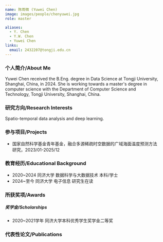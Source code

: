 ```yaml
---
name: 陈雨微 (Yuwei Chen)
image: images/people/chenyuwei.jpg
role: master

aliases:
  - Y. Chen
  - Y.W. Chen
  - Yuwei Chen
links:
  email: 2432207@tongji.edu.cn
---
```


### 个人简介/About Me
Yuwei Chen received the B.Eng. degree in Data Science at Tongji University, Shanghai, China, in 2024. She is working towards a master's degree in computer science with the Department of Computer Science and Technology, Tongji University, Shanghai, China.

### 研究方向/Research Interests
Spatio-temporal data analysis and deep learning.

### 参与项目/Projects
- 国家自然科学基金青年基金，融合多源稀疏时空数据的广域海面温度预测方法研究，2023/01-2025/12

### 教育经历/Educational Background
- 2020~2024 同济大学 数据科学与大数据技术 本科/学士
- 2024~至今 同济大学 电子信息 研究生在读

### 所获奖项/Awards

##### 奖学金/Scholarships
- 2020~2021学年 同济大学本科优秀学生奖学金二等奖

### 代表性论文/Publications
